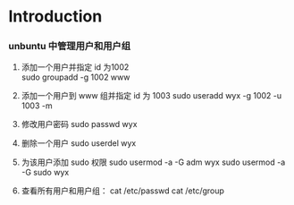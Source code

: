 # Introduction

### unbuntu 中管理用户和用户组

1. 添加一个用户并指定 id 为1002  
  sudo groupadd -g 1002 www

2. 添加一个用户到 www 组并指定 id 为 1003
  sudo useradd wyx -g 1002 -u 1003 -m

3. 修改用户密码
  sudo passwd wyx

4. 删除一个用户
  sudo userdel wyx

5. 为该用户添加 sudo 权限
  sudo usermod -a -G adm wyx
  sudo usermod -a -G sudo wyx
  
6. 查看所有用户和用户组：
  cat /etc/passwd
  cat /etc/group